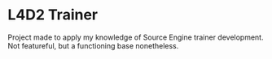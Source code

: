 # L4D2 Trainer
Project made to apply my knowledge of Source Engine trainer development. Not featureful, but a functioning base nonetheless.
